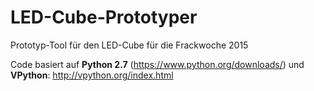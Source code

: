 # LED-Cube-Prototyper
Prototyp-Tool für den LED-Cube für die Frackwoche 2015

Code basiert auf **Python 2.7** (https://www.python.org/downloads/) und **VPython**: http://vpython.org/index.html
